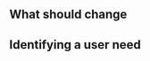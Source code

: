 <!--
Please fill in the sections below.

After you submit your issue, the technical writing team from the Central Digital and Data Office (CDDO) will discuss and prioritise it at our fortnightly triage meeting. We’ll then let you know if and when we’ll move it forward.
-->

## What should change

<!-- What would fix the issue? Is this something you think should behave differently, or something that you currently cannot do? -->

## Identifying a user need

<!-- Do you have evidence that the change will meet the needs of users? Let us know about any user research or testing you’ve done. -->
